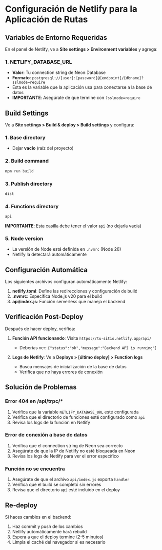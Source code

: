 # Configuración de Netlify para la Aplicación de Rutas

## Variables de Entorno Requeridas

En el panel de Netlify, ve a **Site settings > Environment variables** y agrega:

### 1. NETLIFY_DATABASE_URL
- **Valor**: Tu connection string de Neon Database
- **Formato**: `postgresql://[user]:[password]@[endpoint]/[dbname]?sslmode=require`
- Esta es la variable que la aplicación usa para conectarse a la base de datos
- **IMPORTANTE**: Asegúrate de que termine con `?sslmode=require`

## Build Settings

Ve a **Site settings > Build & deploy > Build settings** y configura:

### 1. Base directory
- Dejar **vacío** (raíz del proyecto)

### 2. Build command
```bash
npm run build
```

### 3. Publish directory
```bash
dist
```

### 4. Functions directory
```bash
api
```
**IMPORTANTE**: Esta casilla debe tener el valor `api` (no dejarla vacía)

### 5. Node version
- La versión de Node está definida en `.nvmrc` (Node 20)
- Netlify la detectará automáticamente

## Configuración Automática

Los siguientes archivos configuran automáticamente Netlify:

1. **netlify.toml**: Define las redirecciones y configuración de build
2. **.nvmrc**: Especifica Node.js v20 para el build
3. **api/index.js**: Función serverless que maneja el backend

## Verificación Post-Deploy

Después de hacer deploy, verifica:

1. **Función API funcionando**: Visita `https://tu-sitio.netlify.app/api/`
   - Deberías ver: `{"status":"ok","message":"Backend API is running"}`

2. **Logs de Netlify**: Ve a **Deploys > [último deploy] > Function logs**
   - Busca mensajes de inicialización de la base de datos
   - Verifica que no haya errores de conexión

## Solución de Problemas

### Error 404 en /api/trpc/*
1. Verifica que la variable `NETLIFY_DATABASE_URL` esté configurada
2. Verifica que el directorio de funciones esté configurado como `api`
3. Revisa los logs de la función en Netlify

### Error de conexión a base de datos
1. Verifica que el connection string de Neon sea correcto
2. Asegúrate de que la IP de Netlify no esté bloqueada en Neon
3. Revisa los logs de Netlify para ver el error específico

### Función no se encuentra
1. Asegúrate de que el archivo `api/index.js` exporta `handler`
2. Verifica que el build se completó sin errores
3. Revisa que el directorio `api` esté incluido en el deploy

## Re-deploy

Si haces cambios en el backend:
1. Haz commit y push de los cambios
2. Netlify automáticamente hará rebuild
3. Espera a que el deploy termine (2-5 minutos)
4. Limpia el caché del navegador si es necesario
